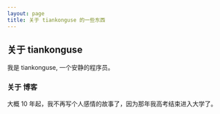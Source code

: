 ```yaml
---
layout: page
title: 关于 tiankonguse 的一些东西
---
```



## 关于 tiankonguse

我是 tiankonguse, 一个安静的程序员。

### 关于 博客

大概 10 年起，我不再写个人感情的故事了，因为那年我高考结束进入大学了。


